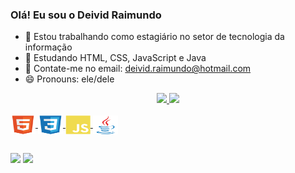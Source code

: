 ### Olá! Eu sou o Deivid Raimundo

- 🔭 Estou trabalhando como estagiário no setor de tecnologia da informação
- 🌱 Estudando HTML, CSS, JavaScript e Java
- 💬 Contate-me no email: deivid.raimundo@hotmail.com
- 😄 Pronouns: ele/dele

<div align="center">
  <a href="https://github.com/deividraimundo">
  <img height="180em" src="https://github-readme-stats.vercel.app/api?username=deividraimundo&show_icons=true&theme=dark&include_all_commits=true&count_private=true"/>
  <img height="180em" src="https://github-readme-stats.vercel.app/api/top-langs/?username=deividraimundo&layout=compact&langs_count=7&theme=dark"/>
</div>
  
<div style="display: inline_block"><br>
  <img align="center" alt="Rafa-HTML" height="30" width="40" src="https://raw.githubusercontent.com/devicons/devicon/master/icons/html5/html5-original.svg">
  <img align="center" alt="Rafa-CSS" height="30" width="40" src="https://raw.githubusercontent.com/devicons/devicon/master/icons/css3/css3-original.svg">
  <img align="center" alt="Rafa-Js" height="30" width="40" src="https://raw.githubusercontent.com/devicons/devicon/master/icons/javascript/javascript-plain.svg">
  <img align="center" alt="Rafa-Js" height="30" width="40" src="https://github.com/devicons/devicon/blob/master/icons/java/java-original.svg">
</div>
  
  ##
  
  <div>
    <a href="https://instagram.com/deividraimundo" target="_blank"><img src="https://img.shields.io/badge/-Instagram-%23E4405F?style=for-the-badge&logo=instagram&logoColor=white" target="_blank"></a>
    <a href="https://www.linkedin.com/in/deivid-de-oliveira-raimundo-a948471b1" target="_blank"><img src="https://img.shields.io/badge/-LinkedIn-%230077B5?style=for-the-badge&logo=linkedin&logoColor=white" target="_blank"></a> 
  </div>
